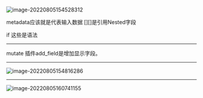 [输入数据字段引用]: https://www.elastic.co/guide/en/logstash/current/field-references-deepdive.html

```

```

![image-20220805154528312](C:\Users\Administrator\AppData\Roaming\Typora\typora-user-images\image-20220805154528312.png)

metadata应该就是代表输入数据   [][]是引用Nested字段

if 这些是语法

[conditons]: https://www.elastic.co/guide/en/logstash/current/event-dependent-configuration.html#conditionals



------

mutate 插件add_field是增加显示字段。

------



[LOgstash对数据的处理]: https://www.elastic.co/guide/en/logstash/current/event-dependent-configuration.html

![image-20220805154816286](C:\Users\Administrator\AppData\Roaming\Typora\typora-user-images\image-20220805154816286.png)

------

[已经有的固定字段]: https://www.elastic.co/guide/en/logstash/current/processing.html#reserved-fields

![image-20220805160741155](C:\Users\Administrator\AppData\Roaming\Typora\typora-user-images\image-20220805160741155.png)